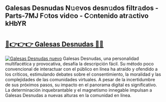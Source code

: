 ## Galesas Desnudas N𝚞𝚎vos desn𝚞dos filtr𝚊dos - Parts-7MJ F𝚘tos vid𝚎o - C𝚘ntenido atr𝚊ctivo kHbYR

# <h2><a href="http://mb49x6.tromn.icu/?c=Galesas+Desnudas">🔗👉👉👉 Galesas Desnudas 🔗🔗</a></h2>

[![Galesas Desnudas nuevo](https://i.imgur.com/pEAQMta.gif)](http://mb49x6.tromn.icu/?c=Galesas+Desnudas)
Galesas Desnudas, una personalidad multifacética y provocativa, desafía la descripción fácil. Su método poco convencional de interactuar con el público en línea ha atraído y ofendido a los críticos, estimulando debates sobre el consentimiento, la moralidad y las complejidades de las comunidades virtuales. A pesar de la incertidumbre de sus próximos pasos, su impacto en el panorama digital es significativo. La determinación inquebrantable y el magnetismo innegable impulsan a Galesas Desnudas a nuevas alturas en la comunidad en línea.
